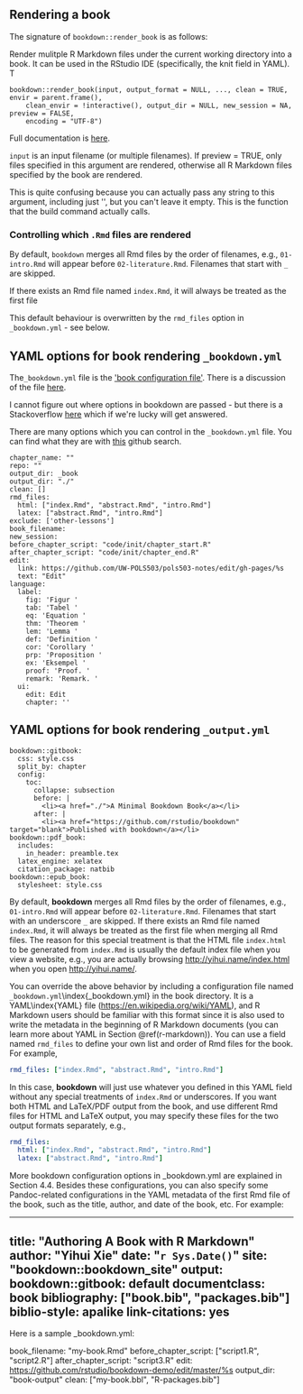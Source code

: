 ## Rendering a book

The signature of `bookdown::render_book` is as follows:

Render mulitple R Markdown files under the current working directory into a book. It can be used
in the RStudio IDE (specifically, the knit field in YAML). T

```
bookdown::render_book(input, output_format = NULL, ..., clean = TRUE, envir = parent.frame(), 
    clean_envir = !interactive(), output_dir = NULL, new_session = NA, preview = FALSE, 
    encoding = "UTF-8")    
``` 

Full documentation is [here](https://cran.r-project.org/web/packages/bookdown/bookdown.pdf).

`input` is an input filename (or multiple filenames). If preview = TRUE, only files specified in this argument are rendered, otherwise all R Markdown files specified by the book are rendered.  

This is quite confusing because you can actually pass any string to this argument, including just '', but you can't leave it empty.  This is the function that the build command actually calls.

### Controlling which `.Rmd` files are rendered

By default, `bookdown` merges all Rmd files by the order of filenames, e.g., `01-intro.Rmd` will appear before `02-literature.Rmd`. Filenames that start with `_` are skipped.

If there exists an Rmd file named `index.Rmd`, it will always be treated as the first file 

This default behaviour is overwritten by the `rmd_files` option in `_bookdown.yml` - see below.

## YAML options for book rendering  `_bookdown.yml`

The`_bookdown.yml` file is the ['book configuration file'](https://github.com/cran/bookdown/blob/36d1b53c9436536019414e0f7c2b599fd4f42a4d/R/utils.R#L271). There is a discussion of the file [here](https://bookdown.org/yihui/bookdown/configuration.html).

I cannot figure out where options in bookdown are passed - but there is a Stackoverflow [here](http://stackoverflow.com/questions/40819213/r-bookdown-bookdown-yml) which if we're lucky will get answered.

There are many options which you can control in the `_bookdown.yml` file.  You can find what they are with [this](output) github search.

```
chapter_name: ""
repo: ""
output_dir: _book
output_dir: "./"
clean: []
rmd_files:
  html: ["index.Rmd", "abstract.Rmd", "intro.Rmd"]
  latex: ["abstract.Rmd", "intro.Rmd"]
exclude: ['other-lessons']
book_filename:
new_session:
before_chapter_script: "code/init/chapter_start.R"
after_chapter_script: "code/init/chapter_end.R"
edit:
  link: https://github.com/UW-POLS503/pols503-notes/edit/gh-pages/%s
  text: "Edit"
language:
  label:
    fig: 'Figur '
    tab: 'Tabel '
    eq: 'Equation '
    thm: 'Theorem '
    lem: 'Lemma '
    def: 'Definition '
    cor: 'Corollary '
    prp: 'Proposition '
    ex: 'Eksempel '
    proof: 'Proof. '
    remark: 'Remark. '
  ui:
    edit: Edit
    chapter: '' 
```


## YAML options for book rendering  `_output.yml`

````
bookdown::gitbook:
  css: style.css
  split_by: chapter
  config:
    toc:
      collapse: subsection
      before: |
        <li><a href="./">A Minimal Bookdown Book</a></li>
      after: |
        <li><a href="https://github.com/rstudio/bookdown" target="blank">Published with bookdown</a></li>
bookdown::pdf_book:
  includes:
    in_header: preamble.tex
  latex_engine: xelatex
  citation_package: natbib
bookdown::epub_book:
  stylesheet: style.css
````



By default, **bookdown** merges all Rmd files by the order of filenames, e.g., `01-intro.Rmd` will appear before `02-literature.Rmd`. Filenames that start with an underscore `_` are skipped. If there exists an Rmd file named `index.Rmd`, it will always be treated as the first file when merging all Rmd files. The reason for this special treatment is that the HTML file `index.html` to be generated from `index.Rmd` is usually the default index file when you view a website, e.g., you are actually browsing http://yihui.name/index.html when you open http://yihui.name/.

You can override the above behavior by including a configuration file named `_bookdown.yml`\index{\_bookdown.yml} in the book directory. It is a YAML\index{YAML} file (https://en.wikipedia.org/wiki/YAML), and R Markdown users should be familiar with this format since it is also used to write the metadata in the beginning of R Markdown documents (you can learn more about YAML in Section \@ref(r-markdown)). You can use a field named `rmd_files` to define your own list and order of Rmd files for the book. For example,

```yaml
rmd_files: ["index.Rmd", "abstract.Rmd", "intro.Rmd"]
```

In this case, **bookdown** will just use whatever you defined in this YAML field without any special treatments of `index.Rmd` or underscores. If you want both HTML and LaTeX/PDF output from the book, and use different Rmd files for HTML and LaTeX output, you may specify these files for the two output formats separately, e.g.,

```yaml
rmd_files:
  html: ["index.Rmd", "abstract.Rmd", "intro.Rmd"]
  latex: ["abstract.Rmd", "intro.Rmd"]
```


More bookdown configuration options in _bookdown.yml are explained in Section 4.4. Besides these configurations, you can also specify some Pandoc-related configurations in the YAML metadata of the first Rmd file of the book, such as the title, author, and date of the book, etc. For example:

--- 
title: "Authoring A Book with R Markdown"
author: "Yihui Xie"
date: "`r Sys.Date()`"
site: "bookdown::bookdown_site"
output:
  bookdown::gitbook: default
documentclass: book
bibliography: ["book.bib", "packages.bib"]
biblio-style: apalike
link-citations: yes
---



Here is a sample _bookdown.yml:

book_filename: "my-book.Rmd"
before_chapter_script: ["script1.R", "script2.R"]
after_chapter_script: "script3.R"
edit: https://github.com/rstudio/bookdown-demo/edit/master/%s
output_dir: "book-output"
clean: ["my-book.bbl", "R-packages.bib"]